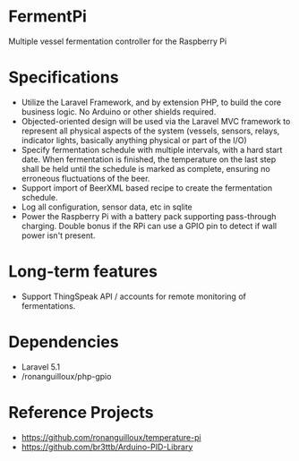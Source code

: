 # FermentPi
Multiple vessel fermentation controller for the Raspberry Pi

# Specifications
* Utilize the Laravel Framework, and by extension PHP, to build the core business logic.  No Arduino or other shields required.
* Objected-oriented design will be used via the Laravel MVC framework to represent all physical aspects of the system (vessels, sensors, relays, indicator lights, basically anything physical or part of the I/O)
* Specify fermentation schedule with multiple intervals, with a hard start date.  When fermentation is finished, the temperature on the last step shall be held until the schedule is marked as complete, ensuring no erroneous fluctuations of the beer.
* Support import of BeerXML based recipe to create the fermentation schedule.
* Log all configuration, sensor data, etc in sqlite 
* Power the Raspberry Pi with a battery pack supporting pass-through charging.  Double bonus if the RPi can use a GPIO pin to detect if wall power isn't present.

# Long-term features
* Support ThingSpeak API / accounts for remote monitoring of fermentations.

# Dependencies
* Laravel 5.1
* /ronanguilloux/php-gpio

# Reference Projects
* https://github.com/ronanguilloux/temperature-pi
* https://github.com/br3ttb/Arduino-PID-Library


